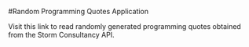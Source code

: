 #Random Programming Quotes Application

Visit this link to read randomly generated programming quotes obtained from
the Storm Consultancy API.
